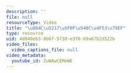 ```yaml
---
description: ''
file: null
resourceType: Video
title: "\u884C\u5217\u5F0F\u548C\u4F53\u79EF"
type: resource
uid: 4d848eb3-0b6f-5738-e3f6-69a67b2d522b
video_files:
  video_captions_file: null
video_metadata:
  youtube_id: ZuWAwCEMeWE
---
```

